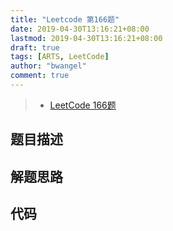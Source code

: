 ```yaml
---
title: "Leetcode 第166题"
date: 2019-04-30T13:16:21+08:00
lastmod: 2019-04-30T13:16:21+08:00
draft: true
tags: [ARTS, LeetCode]
author: "bwangel"
comment: true
---
```


> + [LeetCode 166题](https://leetcode.com/problems/reverse-words-in-a-string/)

<!--more-->

## 题目描述



## 解题思路

## 代码
